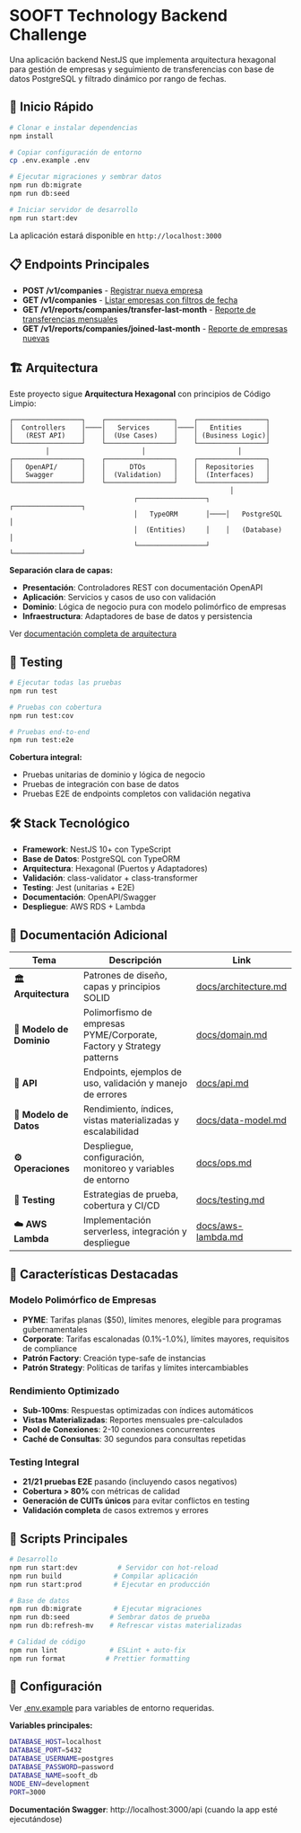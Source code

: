 # SOOFT Technology Backend Challenge

Una aplicación backend NestJS que implementa arquitectura hexagonal para gestión de empresas y seguimiento de transferencias con base de datos PostgreSQL y filtrado dinámico por rango de fechas.

## 🚀 Inicio Rápido

```bash
# Clonar e instalar dependencias
npm install

# Copiar configuración de entorno
cp .env.example .env

# Ejecutar migraciones y sembrar datos
npm run db:migrate
npm run db:seed

# Iniciar servidor de desarrollo
npm run start:dev
```

La aplicación estará disponible en `http://localhost:3000`

## 📋 Endpoints Principales

- **POST /v1/companies** - [Registrar nueva empresa](docs/api.md#crear-empresa)
- **GET /v1/companies** - [Listar empresas con filtros de fecha](docs/api.md#obtener-empresas-con-filtros-combinados)
- **GET /v1/reports/companies/transfer-last-month** - [Reporte de transferencias mensuales](docs/api.md#obtener-reporte-de-transferencias-de-empresas-último-mes)
- **GET /v1/reports/companies/joined-last-month** - [Reporte de empresas nuevas](docs/api.md#obtener-reporte-de-empresas-unidas-último-mes)

## 🏗️ Arquitectura

Este proyecto sigue **Arquitectura Hexagonal** con principios de Código Limpio:

```
┌─────────────────┐    ┌─────────────────┐    ┌─────────────────┐
│  Controllers    │────│   Services      │────│   Entities      │
│   (REST API)    │    │  (Use Cases)    │    │ (Business Logic)│
└─────────────────┘    └─────────────────┘    └─────────────────┘
         │                       │                       │
┌─────────────────┐    ┌─────────────────┐    ┌─────────────────┐
│   OpenAPI/      │    │      DTOs       │    │  Repositories   │
│   Swagger       │    │  (Validation)   │    │  (Interfaces)   │
└─────────────────┘    └─────────────────┘    └─────────────────┘
                                                       │
                               ┌─────────────────┐    ┌─────────────────┐
                               │   TypeORM       │────│   PostgreSQL    │
                               │  (Entities)     │    │   (Database)    │
                               └─────────────────┘    └─────────────────┘
```

**Separación clara de capas:**
- **Presentación**: Controladores REST con documentación OpenAPI
- **Aplicación**: Servicios y casos de uso con validación
- **Dominio**: Lógica de negocio pura con modelo polimórfico de empresas
- **Infraestructura**: Adaptadores de base de datos y persistencia

Ver [documentación completa de arquitectura](docs/architecture.md)

## 🧪 Testing

```bash
# Ejecutar todas las pruebas
npm run test

# Pruebas con cobertura
npm run test:cov

# Pruebas end-to-end
npm run test:e2e
```

**Cobertura integral:**
- Pruebas unitarias de dominio y lógica de negocio
- Pruebas de integración con base de datos
- Pruebas E2E de endpoints completos con validación negativa

## 🛠️ Stack Tecnológico

- **Framework**: NestJS 10+ con TypeScript
- **Base de Datos**: PostgreSQL con TypeORM
- **Arquitectura**: Hexagonal (Puertos y Adaptadores)
- **Validación**: class-validator + class-transformer
- **Testing**: Jest (unitarias + E2E)
- **Documentación**: OpenAPI/Swagger
- **Despliegue**: AWS RDS + Lambda

## 📖 Documentación Adicional

| Tema | Descripción | Link |
|------|-------------|------|
| **🏛️ Arquitectura** | Patrones de diseño, capas y principios SOLID | [docs/architecture.md](docs/architecture.md) |
| **🏢 Modelo de Dominio** | Polimorfismo de empresas PYME/Corporate, Factory y Strategy patterns | [docs/domain.md](docs/domain.md) |
| **🔌 API** | Endpoints, ejemplos de uso, validación y manejo de errores | [docs/api.md](docs/api.md) |
| **💾 Modelo de Datos** | Rendimiento, índices, vistas materializadas y escalabilidad | [docs/data-model.md](docs/data-model.md) |
| **⚙️ Operaciones** | Despliegue, configuración, monitoreo y variables de entorno | [docs/ops.md](docs/ops.md) |
| **🧪 Testing** | Estrategias de prueba, cobertura y CI/CD | [docs/testing.md](docs/testing.md) |
| **☁️ AWS Lambda** | Implementación serverless, integración y despliegue | [docs/aws-lambda.md](docs/aws-lambda.md) |

## 🌟 Características Destacadas

### Modelo Polimórfico de Empresas
- **PYME**: Tarifas planas ($50), límites menores, elegible para programas gubernamentales
- **Corporate**: Tarifas escalonadas (0.1%-1.0%), límites mayores, requisitos de compliance
- **Patrón Factory**: Creación type-safe de instancias
- **Patrón Strategy**: Políticas de tarifas y límites intercambiables

### Rendimiento Optimizado
- **Sub-100ms**: Respuestas optimizadas con índices automáticos
- **Vistas Materializadas**: Reportes mensuales pre-calculados
- **Pool de Conexiones**: 2-10 conexiones concurrentes
- **Caché de Consultas**: 30 segundos para consultas repetidas

### Testing Integral
- **21/21 pruebas E2E** pasando (incluyendo casos negativos)
- **Cobertura > 80%** con métricas de calidad
- **Generación de CUITs únicos** para evitar conflictos en testing
- **Validación completa** de casos extremos y errores

## 📝 Scripts Principales

```bash
# Desarrollo
npm run start:dev          # Servidor con hot-reload
npm run build             # Compilar aplicación
npm run start:prod        # Ejecutar en producción

# Base de datos
npm run db:migrate        # Ejecutar migraciones
npm run db:seed          # Sembrar datos de prueba
npm run db:refresh-mv    # Refrescar vistas materializadas

# Calidad de código
npm run lint             # ESLint + auto-fix
npm run format          # Prettier formatting
```

## 🔧 Configuración

Ver [.env.example](.env.example) para variables de entorno requeridas.

**Variables principales:**
```bash
DATABASE_HOST=localhost
DATABASE_PORT=5432
DATABASE_USERNAME=postgres
DATABASE_PASSWORD=password
DATABASE_NAME=sooft_db
NODE_ENV=development
PORT=3000
```

**Documentación Swagger**: http://localhost:3000/api (cuando la app esté ejecutándose)